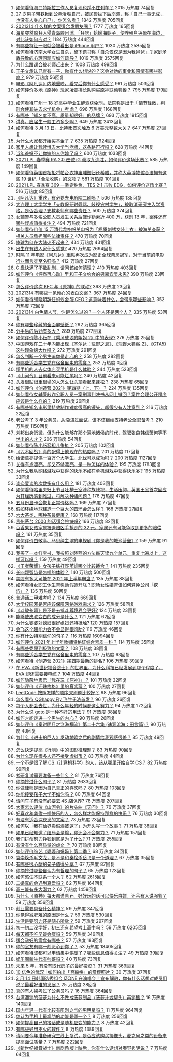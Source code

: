 1. [如何看待海口特斯拉工作人员复现也踩不住刹车？](https://www.zhihu.com/question/449227121) 2015 万热度 74回复
1. [27 岁男子带铁锹到公墓活埋自己，被民警拦下后崩溃，称「自己一事无成，也没有人关心自己」，你怎么看？](https://www.zhihu.com/question/448895485) 1842 万热度 705回复
1. [2021314 什么样的文案适合发朋友圈？](https://www.zhihu.com/question/448761958) 1777 万热度 165回复
1. [海星突然疯狂入侵青岛胶州湾，「狂吃」蛤蜊海蛎子，使养殖户哭晕在海边，对此该如何应对？](https://www.zhihu.com/question/448899043) 1184 万热度 444回复
1. [有哪些特征一眼就会被看出是 iPhone 用户？](https://www.zhihu.com/question/357678200) 1030 万热度 2585回复
1. [如何看待济南大学女生自杀，留下遗书称「自杀仅仅是因为我爸爸」？家庭矛盾导致的心理问题应如何疏导？](https://www.zhihu.com/question/448002553) 1019 万热度 3575回复
1. [为什么蹭课会被老师赶出来？](https://www.zhihu.com/question/355822061) 1008 万热度 499回复
1. [王子文承认已育有一子，你有什么想说的？这会对她的事业和感情有哪些影响？](https://www.zhihu.com/question/449204610) 979 万热度 56回复
1. [电影《阿凡达》内地重映，看完后你有什么感受？](https://www.zhihu.com/question/448750149) 961 万热度 503回复
1. [如何评价多地《原神》玩家凌晨排长队购买原神联动套餐？](https://www.zhihu.com/question/449049692) 795 万热度 179回复
1. [如何看待广州一 18 岁高中毕业生醉驾获免刑，法院称是出于「情节轻微，判刑会使其失去求学机会」考虑？](https://www.zhihu.com/question/448905232) 696 万热度 1168回复
1. [有哪些「知名度不高，质量却很好」的品牌？](https://www.zhihu.com/question/35886615) 693 万热度 1915回复
1. [讲真，应届生一般工资多少啊？](https://www.zhihu.com/question/58570383) 649 万热度 2413回复
1. [如何看待 3 月 13 日，比特币首次触及 6 万美元整数大关？](https://www.zhihu.com/question/449150635) 647 万热度 27回复
1. [为什么大家都开始买基金了？](https://www.zhihu.com/question/440302773) 635 万热度 924回复
1. [家里人想让我读博去大学当老师，这条路可行吗？](https://www.zhihu.com/question/448393868) 628 万热度 44回复
1. [当年爸妈不让你嫁的人你嫁了吗？](https://www.zhihu.com/question/443594106) 600 万热度 1033回复
1. [2021 LPL 春季赛 RA 2:0 击败 iG 豪取九连胜，如何评价这场比赛？](https://www.zhihu.com/question/449133536) 585 万热度 149回复
1. [如何看待英国首相拒将帕台农神庙雕塑归还希腊，并称大英博物馆合法拥有这些 19 世纪「合法收购」的文物？](https://www.zhihu.com/question/449101017) 581 万热度 101回复
1. [2021 LPL 春季赛 369 一拳定胜负，TES 2:1 击败 EDG，如何评价这场比赛？](https://www.zhihu.com/question/449151395) 516 万热度 85回复
1. [《阿凡达》重映，有必要去电影院二刷吗？](https://www.zhihu.com/question/448772019) 506 万热度 135回复
1. [大连理工大学学生「支教保研时辱骂、歧视农村学生」，被取消研究生入学资格，是否合理？支教老师有哪些责任？](https://www.zhihu.com/question/449089292) 500 万热度 374回复
1. [女辅警与多名公职人员发生关系后敲诈勒索近 400 万，获刑 13 年，案件还有哪些疑点值得关注？](https://www.zhihu.com/question/448965331) 494 万热度 721回复
1. [如何看待价值 15 万清代龙袍报关申报为「棉质刺绣女装上衣」被海关查获？相关人员承担哪些法律责任？](https://www.zhihu.com/question/448701359) 470 万热度 70回复
1. [棒球为何在大陆火不起来？](https://www.zhihu.com/question/448302143) 434 万热度 431回复
1. [出生在有钱人家什么感觉?](https://www.zhihu.com/question/384673502) 420 万热度 2694回复
1. [时隔 11 年电影《阿凡达》重映再次成为影史全球票房冠军，对于当前的电影行业而言实至名归吗？](https://www.zhihu.com/question/448750459) 412 万热度 27回复
1. [C 盘快满了不敢乱删，请问该如何清理？](https://www.zhihu.com/question/379384714) 410 万热度 403回复
1. [如何评价《怦然再心动》里和王子文约会的男嘉宾吴永恩?](https://www.zhihu.com/question/448054194) 390 万热度 23回复
1. [怎么评价这次 KFC 与《原神》的联动?](https://www.zhihu.com/question/449051034) 368 万热度 23回复
1. [2021314 有哪些一见倾心的表白文案？](https://www.zhihu.com/question/449063807) 367 万热度 24回复
1. [如何看待胡晓明辞任蚂蚁金服 CEO？这意味着什么，会带来哪些影响？](https://www.zhihu.com/question/448999558) 352 万热度 72回复
1. [2021314 白色情人节，你是怎么过的？一个人还是两个人？](https://www.zhihu.com/question/449247321) 335 万热度 53回复
1. [你有哪些珍藏的全面屏壁纸？](https://www.zhihu.com/question/403442739) 292 万热度 365回复
1. [分手后的后劲有多大？](https://www.zhihu.com/question/440316118) 289 万热度 277回复
1. [如何评价陈小纭在《乘风破浪的姐姐 2》中的表现?](https://www.zhihu.com/question/440631683) 276 万热度 25回复
1. [中国游戏在二十年内能出现《塞尔达：荒野之息》、《荒野大镖客 2》、《GTA5》这些现象级大作吗？](https://www.zhihu.com/question/448003342) 272 万热度 291回复
1. [怎么判断一个男生追你是走心的？](https://www.zhihu.com/question/307685355) 258 万热度 282回复
1. [有哪些适合学生党在宿舍里屯的零食？](https://www.zhihu.com/roundtable/newterm2021) 252 万热度 0回复
1. [懂手机的人去实体店买手机是什么体验？](https://www.zhihu.com/question/442650451) 244 万热度 523回复
1. [《山河令》目前看来可能烂尾吗？](https://www.zhihu.com/question/448992898) 240 万热度 42回复
1. [头发很贴很重很塌的人怎么让头顶看起来蓬松？](https://www.zhihu.com/question/20340797) 238 万热度 65回复
1. [如何评价《创造营 2021》第四期（上、下）？](https://www.zhihu.com/question/448583489) 224 万热度 135回复
1. [如何看待女辅警敲诈公职人员一案刑事判决书从网上撤回？案件合理公开程序应该是什么样的？](https://www.zhihu.com/question/449028350) 219 万热度 26回复
1. [有哪些知名电影里特效制作难度很高的镜头，却很少有人注意到？](https://www.zhihu.com/question/448466173) 216 万热度 22回复
1. [老公考了 3 年公务员，从没进过面试，该不该继续支持老公全职备考？](https://www.zhihu.com/question/417796263) 210 万热度 1150回复
1. [刘邦出身低微，但为什么能够在那个遍地诸侯的时代，驾驭张良韩信萧何等不世出的人才？](https://www.zhihu.com/question/326411244) 206 万热度 54回复
1. [如何看待陈小纭容祖儿争执？](https://www.zhihu.com/question/448965863) 205 万热度 102回复
1. [《咒术回战》真的配得上他现在的热度吗？](https://www.zhihu.com/question/444766202) 201 万热度 117回复
1. [给诸葛亮提供一百万个大学生，北伐可以成功吗？](https://www.zhihu.com/question/443277138) 200 万热度 1127回复
1. [长得有点漂亮，却又不够漂亮，是一种怎样的体验？](https://www.zhihu.com/question/64018902) 195 万热度 1783回复
1. [为什么我从网络游戏中获得的快乐不如在单机游戏中获得快乐多?](https://www.zhihu.com/question/448970693) 195 万热度 33回复
1. [谈恋爱谈的次数多有什么用？](https://www.zhihu.com/question/334622048) 181 万热度 403回复
1. [如何看待哈里夫妇上节目吐槽王室涉种族歧视，生活压抑，英国王室首次回应为其经历感到难过，将解决种族问题？](https://www.zhihu.com/question/448584950) 176 万热度 47回复
1. [五月份显卡会恢复正常价格吗？](https://www.zhihu.com/question/445365770) 169 万热度 77回复
1. [假如环绕地球建造一个巨大的圆环会怎么样？](https://www.zhihu.com/question/268311659) 168 万热度 27回复
1. [六大茶类，哪种茶最健康？](https://www.zhihu.com/question/57244114) 168 万热度 117回复
1. [贵州茅台 2000 的话适合抄底吗?](https://www.zhihu.com/question/445691261) 166 万热度 82回复
1. [百香果女孩家属被退赔凶手抢走的 32 元，家属还有可能争取到更多的赔偿吗？](https://www.zhihu.com/question/449138131) 161 万热度 35回复
1. [如何评价白敬亭、马思纯主演的电视剧《你是我的城池营垒》?](https://www.zhihu.com/question/392104422) 159 万热度 91回复
1. [我买了一本红宝书，我按照刘晓燕的方法每天读九个单元，重复七遍以上，这样可以吗？](https://www.zhihu.com/question/437555163) 159 万热度 49回复
1. [《王者荣耀》女孩子练打野英雄哪个比较适合？](https://www.zhihu.com/question/323650224) 141 万热度 235回复
1. [长四颗智齿是怎样的体验？](https://www.zhihu.com/question/342153420) 140 万热度 500回复
1. [美股有多大可能在 2021 年上半年崩盘？](https://www.zhihu.com/question/447024407) 135 万热度 88回复
1. [如何看待女职工休生育奖励假遭开除？职场女性婚育该如何避免公司「挖坑」？](https://www.zhihu.com/question/449246712) 135 万热度 50回复
1. [普通话二甲难考吗？](https://www.zhihu.com/question/296008893) 134 万热度 669回复
1. [大学校园网是否应该保障网络游戏需求？](https://www.zhihu.com/question/448635700) 126 万热度 58回复
1. [《斗破苍穹》是不是去掉斗尊境界会更好?](https://www.zhihu.com/question/448921615) 124 万热度 23回复
1. [能够使皮肤变白的成分是什么？](https://www.zhihu.com/question/435578573) 121 万热度 62回复
1. [为什么婆婆对媳妇很好媳妇还特抵触?](https://www.zhihu.com/question/446933492) 120 万热度 157回复
1. [会飞这个超能力会不会显得很鸡肋?](https://www.zhihu.com/question/407617594) 116 万热度 46回复
1. [你有什么特别信仰的句子？](https://www.zhihu.com/question/359581484) 116 万热度 16094回复
1. [如何评价 2021 年上半年教师资格证综合素质一科？](https://www.zhihu.com/question/449085143) 114 万热度 35回复
1. [有哪些委屈到极致的文案？](https://www.zhihu.com/question/409977257) 108 万热度 38回复
1. [有哪些适合学生党在宿舍里屯的零食？](https://www.zhihu.com/question/448401945) 107 万热度 63回复
1. [如何看待《创造营 2021》第四期最新的排名?](https://www.zhihu.com/question/449180035) 106 万热度 39回复
1. [在 EVA《新世纪福音战士》的世界里，为什么科技已经发展到那个程度了，EVA 却还需要接电缆？](https://www.zhihu.com/question/424928782) 104 万热度 44回复
1. [如何隐蔽地表示「我在玩《原神》」？](https://www.zhihu.com/question/448790948) 101 万热度 32回复
1. [如何评价《还珠格格》里的夏紫薇？](https://www.zhihu.com/question/288060468) 100 万热度 27回复
1. [LeetCode 按照怎样的顺序来刷题比较好？](https://www.zhihu.com/question/36738189) 98 万热度 96回复
1. [怎么看待 QGhappy.Fly 飞牛无法首发？](https://www.zhihu.com/question/449051540) 96 万热度 26回复
1. [每个人都会去世，为什么年轻的时候都这么努力？](https://www.zhihu.com/question/447050330) 94 万热度 172回复
1. [为什么说 goto 是一种不好的用法？](https://www.zhihu.com/question/20259336) 91 万热度 38回复
1. [如何才能走进一个男生的内心？](https://www.zhihu.com/question/268525772) 90 万热度 26回复
1. [如何评价《秦时明月之沧海横流》第二十六集 (速观沧海：田言篇)？](https://www.zhihu.com/question/448725214) 90 万热度 48回复
1. [为什么《进击的巨人》发动地鸣之后的剧情给我观感很差？](https://www.zhihu.com/question/443229287) 85 万热度 49回复
1. [怎么快速提高《行测》中的图形推理题？](https://www.zhihu.com/question/300875689) 83 万热度 90回复
1. [为什么现在很多人还不接受虚拟币？](https://www.zhihu.com/question/446646495) 83 万热度 44回复
1. [一个不是很了解 CS（计算机科学）的人，该从哪里开始自学 CS？](https://www.zhihu.com/question/380375631) 82 万热度 99回复
1. [考研复试需要准备一些什么？](https://www.zhihu.com/question/266833640) 81 万热度 76回复
1. [你摘抄过什么句子？](https://www.zhihu.com/question/314121506) 81 万热度 2633回复
1. [你做律师是因为自己真正的喜欢吗？](https://www.zhihu.com/question/447881795) 80 万热度 103回复
1. [你能接受孩子大学不如你吗？](https://www.zhihu.com/question/444520765) 80 万热度 64回复
1. [请问车子有没有必要去 4S 店保养?](https://www.zhihu.com/question/430070457) 78 万热度 207回复
1. [大家怎么评价《山河令》的片头曲《天问》？](https://www.zhihu.com/question/447864997) 76 万热度 37回复
1. [好喜欢和龚俊一样快乐的人，怎么样才能保持那样的快乐？](https://www.zhihu.com/question/448338462) 76 万热度 30回复
1. [有没有适合深夜发的文案？](https://www.zhihu.com/question/446298308) 73 万热度 23回复
1. [如何以「我在仙界卖假酒被逮了」为开头写一个故事？](https://www.zhihu.com/question/445207724) 71 万热度 38回复
1. [如果已经知道了结局会是输，你还会不会努力？](https://www.zhihu.com/question/448153256) 71 万热度 157回复
1. [我们拼命努力挣钱到底是为了什么?](https://www.zhihu.com/question/448291367) 71 万热度 255回复
1. [有没有什么高质量的虐文 ？](https://www.zhihu.com/question/438735007) 70 万热度 88回复
1. [如何评价综艺《婆婆和妈妈》第二季？](https://www.zhihu.com/question/445062065) 68 万热度 34回复
1. [袁崇焕杀毛文龙，是不是和秦桧杀岳飞是一个道理？](https://www.zhihu.com/question/447068216) 67 万热度 35回复
1. [有哪些很心酸的句子值得分享？](https://www.zhihu.com/question/447360077) 67 万热度 87回复
1. [你摘抄过哪些自认为有哲理的句子？](https://www.zhihu.com/question/447471891) 65 万热度 123回复
1. [如何憋住不联系一个人？](https://www.zhihu.com/question/417595335) 62 万热度 2615回复
1. [二婚真的会遇到真爱吗？](https://www.zhihu.com/question/427960636) 62 万热度 164回复
1. [高三能有多大潜力？](https://www.zhihu.com/question/62520919) 62 万热度 1459回复
1. [为什么《原神》每天都送原石，好好玩的话可以快乐白嫖，还会有人说强氪？](https://www.zhihu.com/question/442373014) 59 万热度 356回复
1. [创业需要具备什么精神？](https://www.zhihu.com/question/446491392) 59 万热度 347回复
1. [你觉得减肥难的原因是什么？](https://www.zhihu.com/question/444589508) 59 万热度 530回复
1. [生活是要努力还是随心所欲？](https://www.zhihu.com/question/445846632) 59 万热度 297回复
1. [初一初二没学好，初三还有希望考上高中吗？](https://www.zhihu.com/question/439552373) 59 万热度 6205回复
1. [每天都不吃早饭会瘦吗？](https://www.zhihu.com/question/446503998) 59 万热度 349回复
1. [适合孕妇的零食有哪些？](https://www.zhihu.com/question/21792927) 57 万热度 183回复
1. [你的室友有哪一刻恶心到你了？](https://www.zhihu.com/question/356119656) 53 万热度 18405回复
1. [如何看待成都可以申请集中供暖了？哪些信息值得关注？](https://www.zhihu.com/question/449071960) 49 万热度 39回复
1. [娱乐圈新生代有帅哥吗？](https://www.zhihu.com/question/441612992) 40 万热度 73回复
1. [未来 5 年，有没有取代房子的最好投资？](https://www.zhihu.com/question/441692710) 31 万热度 369回复
1. [10 亿色的武汉 | 如何拍出「高逼格」的赏樱照片？](https://www.zhihu.com/question/448251854) 30 万热度 37回复
1. [3 月 14 日韩国选秀组合 IZONE 在演唱会上宣布解散，你有什么话想对成员们说？最看好谁的发展？](https://www.zhihu.com/question/449326216) 25 万热度 28回复
1. [真的有人裸考过了公务员吗？](https://www.zhihu.com/question/276113114) 16 万热度 364回复
1. [台湾滞销的菠萝为什么不做成菠萝制品（菠萝汁或罐头）再销售？](https://www.zhihu.com/question/448567998) 16 万热度 140回复
1. [国内年轻一代有比较有阳刚之气的男明星吗？](https://www.zhihu.com/question/436821458) 11 万热度 964回复
1. [你认为手机上最鸡肋的功能是哪一个？](https://www.zhihu.com/question/447620352) 8 万热度 256回复
1. [如何提高自己的接话或是随机应变的能力？](https://www.zhihu.com/question/316725457) 8 万热度 42回复
1. [有哪些好用不火的软件？](https://www.zhihu.com/question/310110592) 8 万热度 1389回复
1. [请问要今年准备研究生线上复试，是否应该购买摄像头，麦克风之类的设备来提高面试质量？](https://www.zhihu.com/question/387856123) 7 万热度 222回复
1. [《新世纪福音战士》新剧场版上映后，你有什么话想对庵野秀明说？](https://www.zhihu.com/question/448565809) 7 万热度 64回复